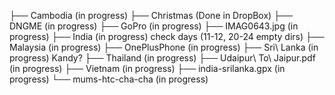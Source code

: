 ├── Cambodia (in progress) 
├── Christmas (Done in DropBox)
├── DNGME (in progress)
├── GoPro (in progress)
├── IMAG0643.jpg (in progress)
├── India (in progress) check days (11-12, 20-24 empty dirs) 
├── Malaysia (in progress)
├── OnePlusPhone (in progress)
├── Sri\ Lanka (in progress) Kandy?
├── Thailand (in progress)
├── Udaipur\ To\ Jaipur.pdf (in progress)
├── Vietnam (in progress)
├── india-srilanka.gpx (in progress)
└── mums-htc-cha-cha (in progress)
